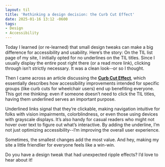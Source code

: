 ```yaml
---
layout: til
title: 'Rethinking a design decision: the Curb Cut Effect'
date: 2025-01-16 13:12 -0600
tags:
- Design
- Accessibility
---
```


Today I learned (or re-learned) that small design tweaks can make a big difference for accessibility and usability. Here’s the story: On the TIL list page of my site, I initially opted for no underlines on the TIL titles. Since I usually display the entire post right there (or a read more link), clicking through isn’t strictly necessary. It was a clean look--or so I thought.

Then I came across an article discussing the **[Curb Cut Effect](https://alexwlchan.net/2019/monki-gras-the-curb-cut-effect/)**, which essentially describes how accessibility improvements intended for specific groups (like curb cuts for wheelchair users) end up benefiting everyone. This got me thinking: even if someone doesn’t need to click the TIL titles, having them underlined serves an important purpose.

Underlined links signal that they’re clickable, making navigation intuitive for folks with vision impairments, colorblindness, or even those using devices with grayscale displays. It’s also handy for casual readers who might not hover over text to figure out what’s interactive. By adding the underline, I’m not just optimizing accessibility--I’m improving the overall user experience.

Sometimes, the smallest changes add the most value. And hey, making my site a little friendlier for everyone feels like a win-win.

Do you have a design tweak that had unexpected ripple effects? I’d love to hear about it!
